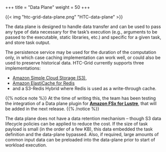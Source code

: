 +++
title = "Data Plane"
weight = 50
+++


{{< img "htc-grid-data-plane.png"  "HTC-data-plane" >}}

The data plane is designed to handle data transfer and can be used to pass any type of data necessary for the task’s execution (e.g., arguments to be passed to the executable, static libraries, etc.) and specific for a given task, and store task output. 

The persistence service may be used for the duration of the computation only, in which case caching implementation can work well, or could also be used to preserve historical data. HTC-Grid currently supports three implementations: 
* [Amazon Simple Cloud Storage (S3)](https://aws.amazon.com/s3/), 
* [Amazon ElastiCache for Redis](https://aws.amazon.com/elasticache/redis/) 
* and a S3-Redis Hybrid where Redis is used as a write-through cache. 

{{% notice note %}}
At the time of writing this, the team has been testing the integration of a Data plane plugin for **[Amazon FSx for Lustre](https://aws.amazon.com/fsx/lustre/)**, that will be added in the next release.
{{% /notice %}}


The data plane does not have a data retention mechanism – though S3 data lifecycle policies can be applied to reduce the cost. If the size of task payload is small (in the order of a few KB), this data embedded the task definition and the data-plane bypassed. Also, if required, large amounts of common input data can be preloaded into the data-plane prior to start of workload execution.
